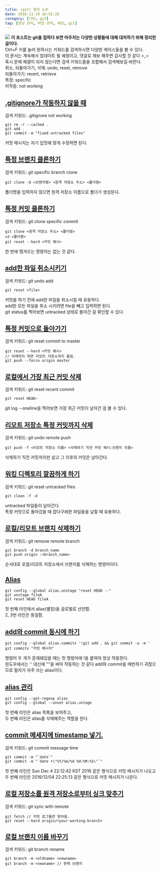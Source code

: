 ```yaml
---
title: (git) 정리 노트
date: 2016-11-19 16:55:28
category: [기타, git]
tag: [형상 관리, 버전 관리, 배포, git]
---
```

![](thumb.png)
**이 포스트는 git을 접하다 보면 마주치는 다양한 상황들에 대해 대처하기 위해 정리한 글이다.**  
Ctrl+F 키를 눌러 원하시는 키워드를 검색하시면 다양한 케이스들을 볼 수 있다.  
이 문서는 계속해서 업데이트 될 예정이고, 댓글로 제보 해주면 감사할 것 같다 >_<  
혹시 문제 해결이 되지 않는다면 검색 키워드들을 조합해서 검색해보길 바란다.  
취소, 되돌아가기, 삭제: undo, reset, remove   
되돌아가기: revert, retrieve  
특정: specific  
미작동: not working  

## [.gitignore가 작동하지 않을 때](http://stackoverflow.com/questions/11451535/gitignore-not-working)  
검색 키워드: .gitignore not working
```
git rm -r --cached .
git add .
git commit -m "fixed untracked files"
```
커밋 메시지는 자기 입맛에 맞게 수정하면 된다.

## [특정 브랜치 클론하기](http://stackoverflow.com/questions/1911109/how-to-clone-a-specific-git-branch)  
검색 키워드: git specific branch clone
```
git clone -b <브랜치명> <원격 저장소 주소> <폴더명>
```
폴더명을 입력하지 않으면 원격 저장소 이름으로 폴더가 생성된다.

## [특정 커밋 클론하기](http://stackoverflow.com/questions/3555107/git-clone-particular-version-of-remote-repository)  
검색 키워드: git clone specific commit
```
git clone <원격 저장소 주소> <폴더명>
cd <폴더명>
git reset --hard <커밋 해시>
```
한 번에 땡겨오는 명령어는 없는 것 같다.

## [add한 파일 취소시키기](http://stackoverflow.com/questions/348170/how-to-undo-git-add-before-commit)  
검색 키워드: git undo add
```
git reset <file>
```
커밋을 하기 전에 add한 파일을 취소시킬 때 유용하다.  
add한 모든 파일을 취소 시키려면 file을 빼고 입력하면 된다.  
git status를 찍어보면 untracked 상태로 돌아간 걸 확인할 수 있다.

## [특정 커밋으로 돌아가기](http://stackoverflow.com/questions/17667023/git-how-to-reset-origin-master-to-a-commit)
검색 키워드: git reset commit to master
```
git reset --hard <커밋 해시>
// 아래까지 하면 리모트 저장소까지 돌림.
git push --force origin master
```

## [로컬에서 가장 최근 커밋 삭제](http://stackoverflow.com/questions/927358/how-to-undo-last-commits-in-git)
검색 키워드: git reset recent commit
```
git reset HEAD~
```
git log --oneline을 찍어보면 가장 최근 커밋이 날아간 걸 볼 수 있다.

## [리모트 저장소 특정 커밋까지 삭제](http://stackoverflow.com/questions/1270514/undoing-a-git-push)
검색 키워드: git undo remote push
```
git push -f <리모트 저장소 이름> <삭제하기 직전 커밋 해시:브랜치 이름>
```
삭제하기 직전 커밋까지만 살고 그 이후의 커밋은 날아간다.

## [워킹 디렉토리 깔끔하게 하기](http://stackoverflow.com/questions/4327708/git-reset-hard-head-leaves-untracked-files-behind)
검색 키워드: git reset untracked files
```
git clean -f -d
```
untracked 파일들이 날아간다.  
특정 커밋으로 돌아갔을 때 잡다구레한 파일들을 날릴 때 유용하다.

## [로컬/리모트 브랜치 삭제하기](http://stackoverflow.com/questions/2003505/how-to-delete-a-git-branch-both-locally-and-remotely)
검색 키워드: git remove remote branch
```
git branch -d branch_name
git push origin :<branch_name>
```
순서대로 로컬/리모트 저장소에서 브랜치를 삭제하는 명령어이다.

## [Alias](https://git-scm.com/book/ko/v2/Git%EC%9D%98-%EA%B8%B0%EC%B4%88-Git-Alias)
```
git config --global alias.unstage "reset HEAD --"
git unstage fileA
git reset HEAD fileA
```
첫 번째 라인에서 alias(별칭)을 글로벌로 선언함.  
2, 3번 라인은 동일함.

## [add와 commit 동시에 하기](#)
```
git config --global alias.commitx '!git add . && git commit -a -m '
git commitx "커밋 메시지"
```
명령어 두 개가 혼재돼있을 때는 첫 명령어에 !을 붙여야 정상 작동한다.  
윈도우에서는 '' 대신에 ""을 써야 작동하는 것 같다
add와 commit을 매번하기 귀찮으므로 필자가 자주 쓰는 alias이다.

## [alias 관리](#)
```
git config --get-regexp alias
git config --global --unset alias.untage
```
첫 번째 라인은 alias 목록을 보여주고,  
두 번째 라인은 alias를 삭제해주는 역할을 한다.

## [commit 메세지에 timestamp 넣기.](http://stackoverflow.com/questions/4654437/how-to-set-current-date-as-git-commit-message)
검색 키워드: git commit message time
```
git commit -m "`date`"
git commit -m "`date +\"%Y/%m/%d %H:%M:%S\"`"
```
첫 번째 라인은 Sun Dec 4 22:12:42 KST 2016 같은 형식으로 커밋 메시지가 나오고
두 번째 라인은 2016/12/04 22:25:13 같은 형식으로 커밋 메시지가 나온다.

## [로컬 저장소를 원격 저장소로부터 싱크 맞추기](http://stackoverflow.com/questions/6373277/git-sync-local-repo-with-remote-one)
검색 키워드: git sync with remote
```
git fetch // 커밋 로그들만 받아옴.
git reset --hard origin/<your-working-branch>
```

## [로컬 브랜치 이름 바꾸기](http://stackoverflow.com/questions/6591213/how-do-i-rename-a-local-git-branch)
검색 키워드: git branch rename
```
git branch -m <oldname> <newname>
git branch -m <newname> // 현재 브랜치
```